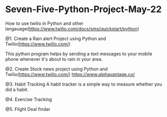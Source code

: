 # Seven-Five-Python-Project-May-22

How to use twilio in Python and other langauage(https://www.twilio.com/docs/sms/quickstart/python)

@1. Create a Rain alert Project using Python and Twilio(https://www.twilio.com/)

This python program helps by sending a text messages to your mobile phone whenever it's about to rain in your area.

@2. Create Stock news project using Python and Twilio(https://www.twilio.com/)
https://www.alphavantage.co/

@3. Habit Tracking
A habit tracker is a simple way to measure whether you did a habit.

@4. Exercise Tracking

@5. Flight Deal findar


